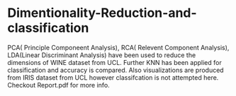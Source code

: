 # Dimentionality-Reduction-and-classification
PCA( Principle Componeent Analysis), RCA( Relevent Component Analysis), LDA(Linear Discriminant Analysis) have been used to reduce the dimensions of WINE dataset from UCL. Further KNN has been applied for classification and accuracy is compared.
Also visualizations are produced from IRIS dataset from UCL however classifcation is not attempted here.
Checkout Report.pdf for more info.

